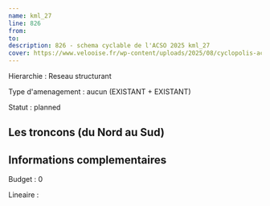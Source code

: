 ```yaml
---
name: kml_27 
line: 826
from: 
to:  
description: 826 - schema cyclable de l'ACSO 2025 kml_27 
cover: https://www.velooise.fr/wp-content/uploads/2025/08/cyclopolis-acso-826.jpg
---
```

Hierarchie : Reseau structurant

Type d'amenagement : aucun (EXISTANT + EXISTANT)

Statut : planned

## Les troncons (du Nord au Sud)

## Informations complementaires

Budget  : 0 

Lineaire :

